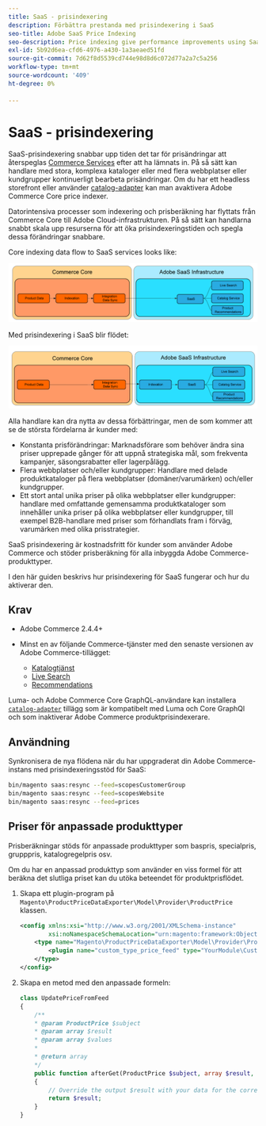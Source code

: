 ```yaml
---
title: SaaS - prisindexering
description: Förbättra prestanda med prisindexering i SaaS
seo-title: Adobe SaaS Price Indexing
seo-description: Price indexing give performance improvements using SaaS infrastructure
exl-id: 5b92d6ea-cfd6-4976-a430-1a3aeaed51fd
source-git-commit: 7d62f8d5539cd744e98d8d6c072d77a2a7c5a256
workflow-type: tm+mt
source-wordcount: '409'
ht-degree: 0%

---
```


# SaaS - prisindexering

SaaS-prisindexering snabbar upp tiden det tar för prisändringar att återspeglas [Commerce Services](../landing/saas.md) efter att ha lämnats in. På så sätt kan handlare med stora, komplexa kataloger eller med flera webbplatser eller kundgrupper kontinuerligt bearbeta prisändringar.
Om du har ett headless storefront eller använder [catalog-adapter](./catalog-adapter.md) kan man avaktivera Adobe Commerce Core price indexer.

Datorintensiva processer som indexering och prisberäkning har flyttats från Commerce Core till Adobe Cloud-infrastrukturen. På så sätt kan handlarna snabbt skala upp resurserna för att öka prisindexeringstiden och spegla dessa förändringar snabbare.

Core indexing data flow to SaaS services looks like:

![Standarddataflöde](assets/old_way.png)

Med prisindexering i SaaS blir flödet:

![Dataflöde för prisindexering i SaaS](assets/new_way.png)

Alla handlare kan dra nytta av dessa förbättringar, men de som kommer att se de största fördelarna är kunder med:

* Konstanta prisförändringar: Marknadsförare som behöver ändra sina priser upprepade gånger för att uppnå strategiska mål, som frekventa kampanjer, säsongsrabatter eller lagerpålägg.
* Flera webbplatser och/eller kundgrupper: Handlare med delade produktkataloger på flera webbplatser (domäner/varumärken) och/eller kundgrupper.
* Ett stort antal unika priser på olika webbplatser eller kundgrupper: handlare med omfattande gemensamma produktkataloger som innehåller unika priser på olika webbplatser eller kundgrupper, till exempel B2B-handlare med priser som förhandlats fram i förväg, varumärken med olika prisstrategier.

SaaS prisindexering är kostnadsfritt för kunder som använder Adobe Commerce och stöder prisberäkning för alla inbyggda Adobe Commerce-produkttyper.

I den här guiden beskrivs hur prisindexering för SaaS fungerar och hur du aktiverar den.

## Krav

* Adobe Commerce 2.4.4+
* Minst en av följande Commerce-tjänster med den senaste versionen av Adobe Commerce-tillägget:

   * [Katalogtjänst](../catalog-service/overview.md)
   * [Live Search](../live-search/overview.md)
   * [Recommendations](../product-recommendations/guide-overview.md)

Luma- och Adobe Commerce Core GraphQL-användare kan installera [`catalog-adapter`](catalog-adapter.md) tillägg som är kompatibelt med Luma och Core GraphQl och som inaktiverar Adobe Commerce produktprisindexerare.

## Användning

Synkronisera de nya flödena när du har uppgraderat din Adobe Commerce-instans med prisindexeringsstöd för SaaS:

```bash
bin/magento saas:resync --feed=scopesCustomerGroup
bin/magento saas:resync --feed=scopesWebsite
bin/magento saas:resync --feed=prices
```

## Priser för anpassade produkttyper

Prisberäkningar stöds för anpassade produkttyper som baspris, specialpris, grupppris, katalogregelpris osv.

Om du har en anpassad produkttyp som använder en viss formel för att beräkna det slutliga priset kan du utöka beteendet för produktprisflödet.

1. Skapa ett plugin-program på `Magento\ProductPriceDataExporter\Model\Provider\ProductPrice` klassen.

   ```xml
   <config xmlns:xsi="http://www.w3.org/2001/XMLSchema-instance"
           xsi:noNamespaceSchemaLocation="urn:magento:framework:ObjectManager/etc/config.xsd">
       <type name="Magento\ProductPriceDataExporter\Model\Provider\ProductPrice">
           <plugin name="custom_type_price_feed" type="YourModule\CustomProductType\Plugin\UpdatePriceFromFeed" />
       </type>
   </config>
   ```

1. Skapa en metod med den anpassade formeln:

   ```php
   class UpdatePriceFromFeed
   {
       /**
       * @param ProductPrice $subject
       * @param array $result
       * @param array $values
       *
       * @return array
       */
       public function afterGet(ProductPrice $subject, array $result, array $values) : array
       {
           // Override the output $result with your data for the corresponding products (see original method for details) 
           return $result;
       }
   }
   ```
